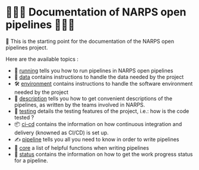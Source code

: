 # :blue_book::blue_book::blue_book: Documentation of NARPS open pipelines :blue_book::blue_book::blue_book:

:mega: This is the starting point for the documentation of the NARPS open pipelines project.

Here are the available topics :

* :runner: [running](/docs/running.md) tells you how to run pipelines in NARPS open pipelines
* :brain: [data](/docs/data.md) contains instructions to handle the data needed by the project
* :hammer_and_wrench: [environment](/docs/environment.md) contains instructions to handle the software environment needed by the project
* :goggles: [description](/docs/description.md) tells you how to get convenient descriptions of the pipelines, as written by the teams involved in NARPS.
* :microscope: [testing](/docs/testing.md) details the testing features of the project, i.e.: how is the code tested ?
* :package: [ci-cd](/docs/ci-cd.md) contains the information on how continuous integration and delivery (knowned as CI/CD) is set up.
* :writing_hand: [pipeline](/docs/pipelines.md) tells you all you need to know in order to write pipelines
* :compass: [core](/docs/core.md) a list of helpful functions when writing pipelines
* :vertical_traffic_light: [status](/docs/status.md) contains the information on how to get the work progress status for a pipeline.
